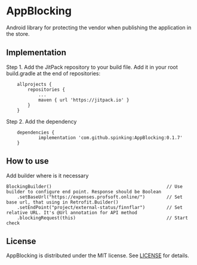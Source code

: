 # AppBlocking

Android library for protecting the vendor when publishing the application in the store.

## Implementation

Step 1. Add the JitPack repository to your build file. Add it in your root build.gradle at the end of repositories:

```
	allprojects {
		repositories {
			...
			maven { url 'https://jitpack.io' }
		}
	}
```

Step 2. Add the dependency

``` 
	dependencies {
	        implementation 'com.github.spinking:AppBlocking:0.1.7'
	}
```
## How to use

Add builder where is it necessary

```        
BlockingBuilder()                                           // Use builder to configure end point. Response should be Boolean
    .setBaseUrl("https://expenses.profsoft.online/")        // Set base url, that using in Retrofit.Builder()
    .setEndPoint("project/external-status/finnflar")        // Set relative URL. It's @Url annotation for API method
    .blockingRequest(this)                                  // Start check
```
            
## License

AppBlocking is distributed under the MIT license. See [LICENSE](https://github.com/spinking/AppBlocking/blob/master/LICENSE.md) for details.
